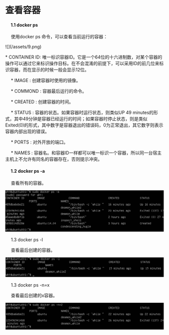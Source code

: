 <h1>查看容器</h1>
<h4>&emsp; 1.1 docker ps</h4>
<p>&emsp; 使用docker ps 命令，可以查看当前运行的容器：</p>
![](/assets/9.png)
 <p> * CONTAINER ID: 唯一标识容器ID。它是一个64位的十六进制数，对某个容器的操作可以通过它来标识操作目标。在不会混淆的前提下，可以采用ID的前几位来标识容器，而在显示的时候一般会显示12位。</p>

 
 <p>&emsp;  * IMAGE : 创建容器时使用的镜像。</p>

  
 <p>&emsp;  * COMMOND : 容器最后运行的命令。</p>

  
 <p>&emsp;  * CREATED : 创建容器的时间。</p>

  
 <p>&emsp;  * STATUS : 容器的状态。如果容器时运行状态，则类似UP 49 minutes的形式，其中49分钟是容器已经运行的时间；如果容器时停止状态，则是类似Exited(0)的形式，其中数字是容器退出的错误码，0为正常退出，其它数字则表示容器内部出现的错误。</p>

  
 <p>&emsp;  * PORTS : 对外开放的端口。</p>

  
 <p>&emsp;  * NAMES : 容器名。和容器ID一样都可以唯一标识一个容器，所以同一台宿主主机上不允许有同名的容器存在，否则提示冲突。</p>

  
<h4>&emsp; 1.2 docker ps -a </h4>
<p>&emsp; 查看所有的容器。</p>

![](/assets/10.png)

<p>&emsp; 1.3 docker ps -l
<p>&emsp; 查看最后创建的容器。

![](/assets/11.png)

<p>&emsp; 1.3 docker ps -n=x</p>

<p>&emsp; 查看最后创建的x容器。</p>

![](/assets/12.png)


